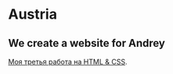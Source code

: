 # Austria

## We create a website for Andrey

[Моя третья работа на HTML & CSS](https://bondarkirill.github.io/Austria/).